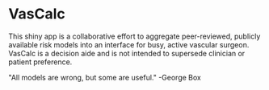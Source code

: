 # VasCalc

This shiny app is a collaborative effort to aggregate peer-reviewed, publicly available risk models into an interface for busy, active vascular surgeon.  VasCalc is a decision aide and is not intended to supersede clinician or patient preference.  

"All models are wrong, but some are useful." -George Box
